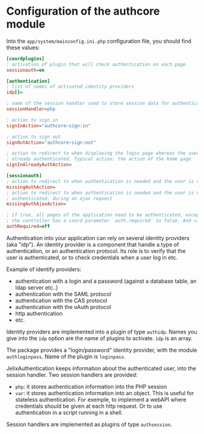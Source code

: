 
Configuration of the authcore module
=====================================


Into the `app/system/mainconfig.ini.php` configuration file, you should find these values:

```ini
[coordplugins]
; activation of plugin that will check authentication on each page
sessionauth=on

[authentication]
; list of names of activated identity providers
idp[]=

; name of the session handler used to store session data for authentication
sessionHandler=php

; action to sign in
signInAction="authcore~sign:in"

; action to sign out
signOutAction="authcore~sign:out"

; action to redirect to when displaying the login page whereas the user is
; already authenticated. Typical action: the action of the home page
signInAlreadyAuthAction=

[sessionauth]
; action to redirect to when authentication is needed and the user is not authenticated
missingAuthAction=
; action to redirect to when authentication is needed and the user is not 
; authenticated, during an ajax request
missingAuthAjaxAction=

; if true, all pages of the application need to be authenticated, except if
; the controller has a coord parameter `auth.required` to false. And vice-versa.
authRequired=off

```


Authentication into your application can rely on several identity providers (aka "idp").
An identity provider is a component that handle a type of authentication, or 
an authentication protocol. Its role is to verify that the user is authenticated,
or to check credentials when a user log in etc. 
 
Example of identify providers:
 
- authentication with a login and a password (against a database table, an ldap server etc..)
- authentication with the SAML protocol
- authentication with the CAS protocol
- authentication with the oAuth protocol
- http authentication
- etc.

Identity providers are implemented into a plugin of type `authidp`. Names you
give into the `idp` option are the name of plugins to activate. `idp` is an array.

The package provides a "login/password" identity provider, with the module
`authloginpass`. Name of the plugin is `loginpass`. 

JelixAuthentication keeps information about the authenticated user, into
the session handler. Two session handlers are provided:

- `php`: it stores authentication information into the PHP session
- `var`: it stores authentication information into an object. This is useful
  for stateless authentication. For exemple, to implement a webAPI where
  credentials should be given at each http request. Or to use authentication
  in a script running in a shell.

Session handlers are implemented as plugins of type `authsession`.


